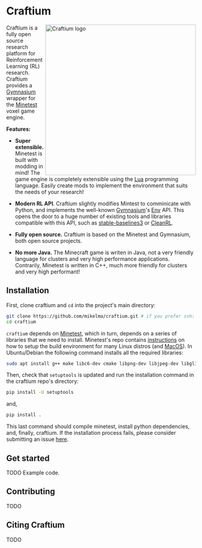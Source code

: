 # Craftium

<img src="../craftium-docs/docs/imgs/Craftium_Logo.png" alt="Craftium logo" width="400" align="right">

Craftium is a fully open source research platform for Reinforcement Learning (RL) research. Craftium provides a [Gymnasium](https://gymnasium.farama.org/index.html) wrapper for the [Minetest](https://www.minetest.net/) voxel game engine.

**Features:**

- **Super extensible.** Minetest is built with modding in mind! The game engine is completely extensible using the [Lua](https://www.lua.org) programming language. Easily create mods to implement the environment that suits the needs of your research!

- **Modern RL API**. Craftium slightly modifies Mintest to comminicate with Python, and implements the well-known [Gymnasium](https://gymnasium.farama.org/index.html)'s [Env](https://gymnasium.farama.org/api/env/) API. This opens the door to a huge number of existing tools and libraries compatible with this API, such as [stable-baselines3](https://stable-baselines3.readthedocs.io) or [CleanRL](https://github.com/vwxyzjn/cleanrl).

- **Fully open source.** Craftium is based on the Minetest and Gymnasium, both open source projects.

- **No more Java.** The Minecraft game is writen in Java, not a very friendly language for clusters and very high performance applications. Contrarily, Minetest is written in C++, much more friendly for clusters and very high performant!

## Installation

First, clone craftium and `cd` into the project's main directory:

```bash
git clone https://github.com/mikelma/craftium.git # if you prefer ssh: git@github.com:mikelma/craftium.git
cd craftium
```

`craftium` depends on [Minetest](https://github.com/minetest/minetest), which in turn, depends on a series of libraries that we need to install. Minetest's repo contains [instructions](https://github.com/minetest/minetest/blob/master/doc/compiling/linux.md) on how to setup the build environment for many Linux distros (and  [MacOS](https://github.com/minetest/minetest/blob/master/doc/compiling/macos.md)). In Ubuntu/Debian the following command installs all the required libraries:

```bash
sudo apt install g++ make libc6-dev cmake libpng-dev libjpeg-dev libgl1-mesa-dev libsqlite3-dev libogg-dev libvorbis-dev libopenal-dev libcurl4-gnutls-dev libfreetype6-dev zlib1g-dev libgmp-dev libjsoncpp-dev libzstd-dev libluajit-5.1-dev gettext libsdl2-dev
```

Then, check that `setuptools` is updated and run the installation command in the craftium repo's directory:

```bash
pip install -U setuptools
```

and,

```bash
pip install .
```

This last command should compile minetest, install python dependencies, and, finally, craftium. If the installation process fails, please consider submitting an issue [here](https://github.com/mikelma/craftium/issues).

## Get started

TODO Example code.


## Contributing

TODO

## Citing Craftium

TODO
